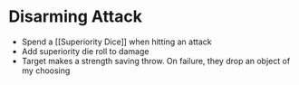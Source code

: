# Disarming Attack

* Spend a [[Superiority Dice]] when hitting an attack
* Add superiority die roll to damage
* Target makes a strength saving throw. On failure, they drop an object of my choosing